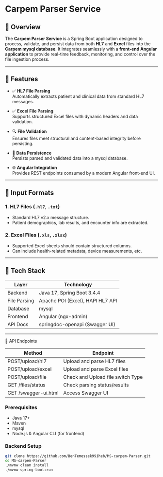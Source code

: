 # Carpem Parser Service

## 🧠 Overview

The **Carpem Parser Service** is a Spring Boot application designed to process, validate, and persist data from both **HL7** and **Excel** files into the **Carpem mysql database**. It integrates seamlessly with a **front-end Angular application** to provide real-time feedback, monitoring, and control over the file ingestion process.

---

## 📂 Features

- ✅ **HL7 File Parsing**  
  Automatically extracts patient and clinical data from standard HL7 messages.

- ✅ **Excel File Parsing**  
  Supports structured Excel files with dynamic headers and data validation.

- 🔍 **File Validation**  
  Ensures files meet structural and content-based integrity before persisting.

- 🧾 **Data Persistence**  
  Persists parsed and validated data into a mysql database.

- 🌐 **Angular Integration**  
  Provides REST endpoints consumed by a modern Angular front-end UI.

---

## 📁 Input Formats

### 1. HL7 Files (`.hl7`, `.txt`)
- Standard HL7 v2.x message structure.
- Patient demographics, lab results, and encounter info are extracted.

### 2. Excel Files (`.xls`, `.xlsx`)
- Supported Excel sheets should contain structured columns.
- Can include health-related metadata, device measurements, etc.

---

## 🧰 Tech Stack

| Layer          | Technology                         |
|----------------|------------------------------------|
| Backend        | Java 17, Spring Boot 3.4.4         |
| File Parsing   | Apache POI (Excel), HAPI HL7 API   |
| Database       | mysql                         |
| Frontend       | Angular (ngx-admin)                |
| API Docs       | springdoc-openapi (Swagger UI)     |

---

🔌 API Endpoints

| Method               | Endpoint                           |
|----------------------|------------------------------------|
| POST/upload/hl7      | Upload and parse HL7 files         |
| POST/upload/excel    | Upload and parse Excel files       |
| POST/upload/file     | Check and Upload file switch Type  |
| GET	/files/status    | Check parsing status/results       |
| GET	/swagger-ui.html | Access Swagger UI                  |

### Prerequisites

- Java 17+
- Maven
- mysql
- Node.js & Angular CLI (for frontend)

### Backend Setup

```bash
git clone https://github.com/BenTemessek99iheb/MS-carpem-Parser.git
cd MS-carpem-Parser
./mvnw clean install
./mvnw spring-boot:run
